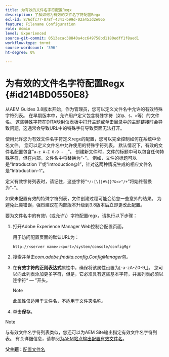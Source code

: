 ```yaml
---
title: 为有效的文件名字符配置Regx
description: 了解如何为有效的文件名字符配置Regx
exl-id: 876dfc77-078f-4341-b99d-02a453d2e065
feature: Filename Configuration
role: Admin
level: Experienced
source-git-commit: 0513ecac38840a4cc649758bd1180edff1f8aed1
workflow-type: tm+mt
source-wordcount: '396'
ht-degree: 0%

---
```


# 为有效的文件名字符配置Regx {#id214BD0550E8}

从AEM Guides 3.8版本开始，作为管理员，您可以定义文件名中允许的有效特殊字符列表。 在早期版本中，允许用户定义包含特殊字符（如`@`、`$`、`>`等）的文件名。 这些特殊字符在DITA映射仪表板中打开主题或单击目录中的主题链接时会导致问题，这通常会导致URL中的特殊字符导致页面无法打开。

使用允许您为有效文件名字符定义regx的配置，您可以完全控制如何在系统中命名文件。 您可以定义文件名中允许使用的特殊字符列表。 默认情况下，有效的文件名配置包含“`a-z A-Z 0-9 - _`”。 创建新文件时，文件的标题中可以包含任何特殊字符，但在内部，文件名中将替换为“`-`”。 例如，文件的标题可以是“Introduction 1”或“Introduction@1”，针对这两种情况生成的相应文件名是“Introduction-1”。

定义有效字符列表时，请记住，这些字符“`*/:[\]|#%{}?&<>"/+`”将始终替换为“`-`”。

如果未配置有效的特殊字符列表，文件创建过程可能会给您一些意外的结果。 为避免此类错误，强烈建议在内部版本升级到3.8版本后立即更改此配置。

要为文件名中的有效\（或允许\）字符配置regx，请执行以下步骤：

1. 打开Adobe Experience Manager Web控制台配置页面。

   用于访问配置页面的默认URL为：

   ```http
   http://<server name>:<port>/system/console/configMgr
   ```

1. 搜索并单击&#x200B;*com.adobe.fmdita.config.ConfigManager*&#x200B;包。

1. 在&#x200B;**有效字符的正则表达式**&#x200B;属性中，确保将该属性设置为\[-a-zA-Z0-9\_\]。 您可以向此列表添加更多字符，但是，它必须具有这些基本字符，并且列表必须以连字符“ — ”开头。

   >[!NOTE]
   >
   > 此属性仅适用于文件名，不适用于文件夹名称。

1. 单击&#x200B;**保存**。


>[!NOTE]
>
> 与有效文件名字符列表类似，您还可以为AEM Site输出指定有效文件名字符列表。 有关详细信息，请参阅[为AEM站点输出配置有效文件名](conf-file-names-valid-regx-aem-site-output.md#)。

**父主题：**&#x200B;[&#x200B;配置文件名](conf-file-names.md)
